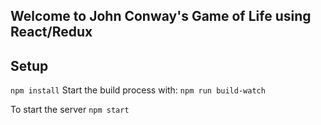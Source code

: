 ## Welcome to John Conway's Game of Life using React/Redux






## Setup

`npm install`
Start the build process with: `npm run build-watch`

To start the server `npm start`





